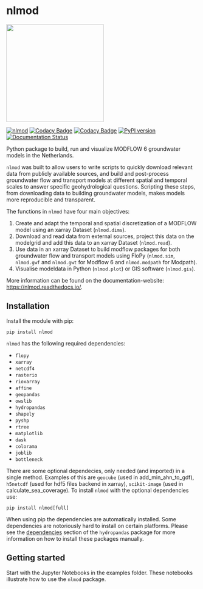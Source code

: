 # nlmod

<img src="docs/_static/logo_10000_2.png" width="256"/>

[![nlmod](https://github.com/gwmod/nlmod/actions/workflows/ci.yml/badge.svg?branch=main)](https://github.com/gwmod/nlmod/actions/workflows/ci.yml)
[![Codacy Badge](https://app.codacy.com/project/badge/Grade/f1797b66e98b42b294bc1c5fc233dbf3)](https://app.codacy.com/gh/gwmod/nlmod/dashboard?utm_source=gh&utm_medium=referral&utm_content=&utm_campaign=Badge_grade)
[![Codacy Badge](https://app.codacy.com/project/badge/Coverage/f1797b66e98b42b294bc1c5fc233dbf3)](https://app.codacy.com/gh/gwmod/nlmod/dashboard?utm_source=gh&utm_medium=referral&utm_content=&utm_campaign=Badge_coverage)
[![PyPI version](https://badge.fury.io/py/nlmod.svg)](https://badge.fury.io/py/nlmod)
[![Documentation Status](https://readthedocs.org/projects/nlmod/badge/?version=stable)](https://nlmod.readthedocs.io/en/stable/?badge=stable)

Python package to build, run and visualize MODFLOW 6 groundwater models in the Netherlands.

`nlmod` was built to allow users to write scripts to quickly download relevant data
from publicly available sources, and build and post-process groundwater flow and
transport models at different spatial and temporal scales to answer specific
geohydrological questions. Scripting these steps, from downloading data to building
groundwater models, makes models more reproducible and transparent.

The functions in `nlmod` have four main objectives:

1. Create and adapt the temporal and spatial discretization of a MODFLOW model using an 
   xarray Dataset (`nlmod.dims`).
2. Download and read data from external sources, project this data on the modelgrid and 
   add this data to an xarray Dataset (`nlmod.read`).
3. Use data in an xarray Dataset to build modflow packages for both groundwater flow 
   and transport models using FloPy (`nlmod.sim`, `nlmod.gwf` and `nlmod.gwt` for 
   Modflow 6 and `nlmod.modpath` for Modpath).
4. Visualise modeldata in Python (`nlmod.plot`) or GIS software (`nlmod.gis`).

More information can be found on the documentation-website:
https://nlmod.readthedocs.io/.

## Installation

Install the module with pip:

`pip install nlmod`

`nlmod` has the following required dependencies: 

* `flopy`
* `xarray`
* `netcdf4`
* `rasterio`
* `rioxarray`
* `affine`
* `geopandas`
* `owslib`
* `hydropandas`
* `shapely`
* `pyshp`
* `rtree`
* `matplotlib`
* `dask`
* `colorama`
* `joblib`
* `bottleneck`

There are some optional dependecies, only needed (and imported) in a single method.
Examples of this are `geocube` (used in
add_min_ahn_to_gdf), `h5netcdf` (used for hdf5 files backend in xarray), `scikit-image`
(used in calculate_sea_coverage). To install `nlmod` with the optional dependencies use:

`pip install nlmod[full]`

When using pip the dependencies are automatically installed. Some dependencies are
notoriously hard to install on certain platforms. Please see the
[dependencies](https://github.com/ArtesiaWater/hydropandas#dependencies) section of the
`hydropandas` package for more information on how to install these packages manually.

## Getting started

Start with the Jupyter Notebooks in the examples folder. These notebooks illustrate how to use the `nlmod` package.
